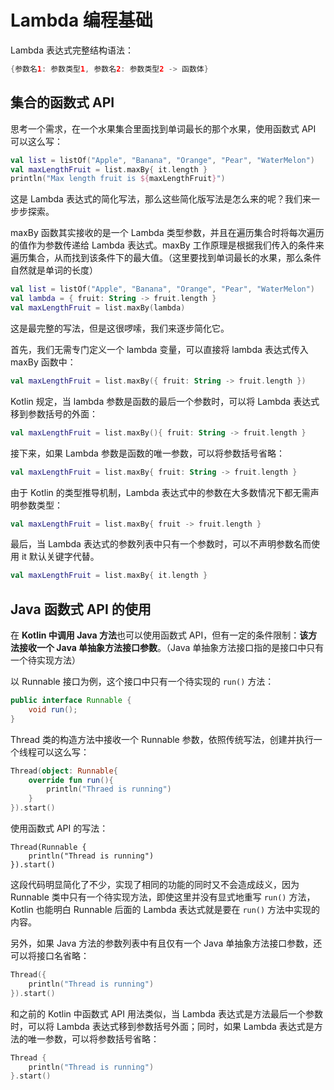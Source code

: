 # Lambda 编程基础

Lambda 表达式完整结构语法：

```kotlin
{参数名1: 参数类型1, 参数名2: 参数类型2 -> 函数体}
```

## 集合的函数式 API

思考一个需求，在一个水果集合里面找到单词最长的那个水果，使用函数式 API 可以这么写：

```kotlin
val list = listOf("Apple", "Banana", "Orange", "Pear", "WaterMelon")
val maxLengthFruit = list.maxBy{ it.length }
println("Max length fruit is ${maxLengthFruit}")
```

这是 Lambda 表达式的简化写法，那么这些简化版写法是怎么来的呢？我们来一步步探索。

maxBy 函数其实接收的是一个 Lambda 类型参数，并且在遍历集合时将每次遍历的值作为参数传递给 Lambda 表达式。maxBy 工作原理是根据我们传入的条件来遍历集合，从而找到该条件下的最大值。（这里要找到单词最长的水果，那么条件自然就是单词的长度）

```kotlin
val list = listOf("Apple", "Banana", "Orange", "Pear", "WaterMelon")
val lambda = { fruit: String -> fruit.length }
val maxLengthFruit = list.maxBy(lambda)
```

这是最完整的写法，但是这很啰嗦，我们来逐步简化它。

首先，我们无需专门定义一个 lambda 变量，可以直接将 lambda 表达式传入 maxBy 函数中：

```kotlin
val maxLengthFruit = list.maxBy({ fruit: String -> fruit.length })
```

Kotlin 规定，当 lambda 参数是函数的最后一个参数时，可以将 Lambda 表达式移到参数括号的外面：

```kotlin
val maxLengthFruit = list.maxBy(){ fruit: String -> fruit.length }
```

接下来，如果 Lambda 参数是函数的唯一参数，可以将参数括号省略：

```kotlin
val maxLengthFruit = list.maxBy{ fruit: String -> fruit.length }
```

由于 Kotlin 的类型推导机制，Lambda 表达式中的参数在大多数情况下都无需声明参数类型：

```kotlin
val maxLengthFruit = list.maxBy{ fruit -> fruit.length }
```

最后，当 Lambda 表达式的参数列表中只有一个参数时，可以不声明参数名而使用 it 默认关键字代替。

```kotlin
val maxLengthFruit = list.maxBy{ it.length }
```



## Java 函数式 API 的使用

在 **Kotlin 中调用 Java 方法**也可以使用函数式 API，但有一定的条件限制：**该方法接收一个 Java 单抽象方法接口参数**。（Java 单抽象方法接口指的是接口中只有一个待实现方法）



以 Runnable 接口为例，这个接口中只有一个待实现的 `run()` 方法：

```java
public interface Runnable {
	void run();
}
```

Thread 类的构造方法中接收一个 Runnable 参数，依照传统写法，创建并执行一个线程可以这么写：

```kotlin
Thread(object: Runnable{
	override fun run(){
		println("Thraed is running")
	}
}).start()
```

使用函数式 API 的写法：

```
Thread(Runnable {
	println("Thread is running")
}).start()
```

这段代码明显简化了不少，实现了相同的功能的同时又不会造成歧义，因为 Runnable 类中只有一个待实现方法，即使这里并没有显式地重写 `run()` 方法，Kotlin 也能明白 Runnable 后面的 Lambda 表达式就是要在 `run()` 方法中实现的内容。

另外，如果 Java 方法的参数列表中有且仅有一个 Java 单抽象方法接口参数，还可以将接口名省略：

```kotlin
Thread({
	println("Thread is running")
}).start()
```

和之前的 Kotlin 中函数式 API 用法类似，当 Lambda 表达式是方法最后一个参数时，可以将 Lambda 表达式移到参数括号外面；同时，如果  Lambda 表达式是方法的唯一参数，可以将参数括号省略：

```kotlin
Thread {
	println("Thread is running")
}.start()
```

